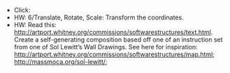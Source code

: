 - Click: 
- HW: 6/Translate, Rotate, Scale: Transform the coordinates.
- HW: Read this: http://artport.whitney.org/commissions/softwarestructures/text.html. Create a self-generating composition based off one of an instruction set from one of Sol Lewitt’s Wall Drawings. See here for inspiration: http://artport.whitney.org/commissions/softwarestructures/map.html; http://massmoca.org/sol-lewitt/;
